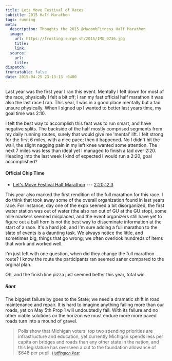 ```yaml
---
title: Lets Move Festival of Races
subtitle: 2015 Half Marathon
tags: running
meta:
  description: Thoughts the 2015 @MacombFitness Half Marathon
  image:
    url: https://frosting.surge.sh/2015/IMG_0736.jpg
    title:
    link:
  source:
    url:
    title:
dispatch:
truncatable: false
date: 2015-04-25 23:13:13 -0400
---
```

Last year was the first year I ran this event. Mentally I felt down for most of the race, physically I felt a bit off; I ran my fast official half marathon it was also the last race I ran. This year, I was in a good place mentally but a tad unsure physically. When I signed up I wanted to better last years time, my goal time was 2:10.

I felt the best way to accomplish this feat was to run smart, and have negative splits. The backside of the half mostly comprised segments from my daily running routes, surely that would give me 'mental' lift. I felt strong for the first 6 miles, with a nice pace;  then it happened. No I didn't hit the wall, the slight nagging pain in my left knee wanted some attention. The next 7 miles was less than ideal yet I managed to finish a tad over 2:20. Heading into the last week I kind of expected I would run a 2:20, goal accomplished?

#### Official Chip Time

* [Let's Move Festival Half Marathon][lHalf] --- [2:20:12.3][official]

This year also marked the first rendition of the full marathon for this race. I do think that took away some of the overall organization found in last years race. For instance, day one of the expo seemed a bit disorganized, the first water station was out of water (the also ran out of GU at the GU stop), some mile markers seemed misplaced, and the event organizers still have yet to figure out a bull horn is not the best way to disseminate information at the start of a race. It's a hard job, and I'm sure adding a full marathon to the slate of events is a daunting task. We always notice the little, and sometimes big, things that go wrong; we often overlook hundreds of items that work and worked well.

I'm just left with one question, when did they change the full marathon route? I know the route the participants ran seemed saner compared to the orginal plan.

Oh, and the finish line pizza just seemed better this year, total win.


[lHalf]: https://www.strava.com/activities/292298443
[official]: http://www.eastsideracingcompany.com/wp-content/uploads/2015/04/Lets-Move-Festival-of-Races-Half-Marathon.htm#


##### Rant

The biggest failure by goes to the State; we need a dramatic shift in road maintenance and repair. It is hard to imagine anything failing more than our roads, yet on May 5th Prop 1 will undoubtedly fail. With its failure and no other viable solutions on the horizon we must endure more more paved roads turn into a mound of gravel.

> Polls show that Michigan voters' top two spending priorities are infrastructure and education, yet currently Michigan spends less per capita on bridges and roads than any other state in the nation, and this legislature has overseen a cut to the foundation allowance of $648 per pupil.
><small><cite>[Huffington Post][1]</cite></small>

[1]: http://www.huffingtonpost.com/dale-hansen/proposal-1-proves-republi_b_7107692.html
